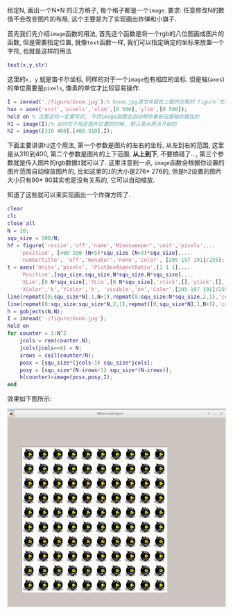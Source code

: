 给定N, 画出一个N*N 的正方格子, 每个格子都是一个`image`. 要求: 任意修改N的数值不会改变图片的布局, 这个主要是为了实现画出炸弹和小旗子.

首先我们先介绍`image`函数的用法, 首先这个函数是将一个rgb的八位图画成图片的函数, 但是需要指定位置, 就像`text`函数一样, 我们可以指定确定的坐标来放置一个字符, 也就是这样的用法
```matlab
text(x,y,str)
```
这里的`x, y` 就是笛卡尔坐标, 同样的对于一个`image`也有相应的坐标. 但是轴(`axes`)的单位需要是`pixels`, 像素的单位才比较容易操作. 
```matlab
I = imread('./figure/boom.jpg');% boom.jpg源文件就在上面的仓库的`figure`文件夹里面
hax = axes('unit','pixels','xlim',[0 500],'ylim',[0 500]);
hold on % 注意这句一定要写的, 不然image函数会自动帮你重新设置轴的属性的
h1 = image(I);% 此时在不指定图片位置的时候, 默认是从原点开始的
h2 = image([310 400],[400 310],I);
```
下面主要讲讲`h2`这个用法, 第一个参数是图片的左右的坐标, 从左到右的范围, 这里是从310到400, 第二个参数是图片的上下范围, **从上到下**, 不要搞错了..., 第三个参数就是传入图片的rgb数据`I`就可以了. 这里注意到一点, `image`函数会根据你设置的图片范围自动缩放图片的, 比如这里的`I`的大小是276* 276的, 但是h2设置的图片大小只有90* 90其实也是没有关系的, 它可以自动缩放. 

知道了这些就可以来实现画出一个炸弹方阵了.
```matlab
clear
clc
close all
N = 10;
squ_size = 500/N;
hf = figure('resize','off','name','Minesweeper','unit','pixels',...
    'position', [400 100 (N+5)*squ_size (N+3)*squ_size],...
    'numbertitle', 'off','menubar','none','color', [205 197 191]/255);
t = axes('Units','pixels', 'PlotBoxAspectRatio',[1 1 1],...
    'Position',[squ_size,squ_size,N*squ_size,N*squ_size],...
    'XLim',[0 N*squ_size],'YLim',[0 N*squ_size],'xtick',[],'ytick',[],...
    'XColor','k','YColor','k', 'visible','on','Color',[205 197 191]/255);
line(repmat([0;squ_size*N],1,N+1),repmat(0:squ_size:N*squ_size,2,1),'color','k');
line(repmat(0:squ_size:squ_size*N,2,1),repmat([0;squ_size*N],1,N+1),'color','k');
h = gobjects(N,N);
I = imread('./figure/boom.jpg');
hold on
for counter = 1:N^2
    jcols = rem(counter,N);
    jcols(jcols==0) = N;
    irows = ceil(counter/N);
    posx = [squ_size*(jcols-1) squ_size*jcols];
    posy = [squ_size*(N-irows+1) squ_size*(N-irows)];
    h(counter)=image(posx,posy,I);
end
```
效果如下图所示:


![](./figure/boom-assemblance.png)
